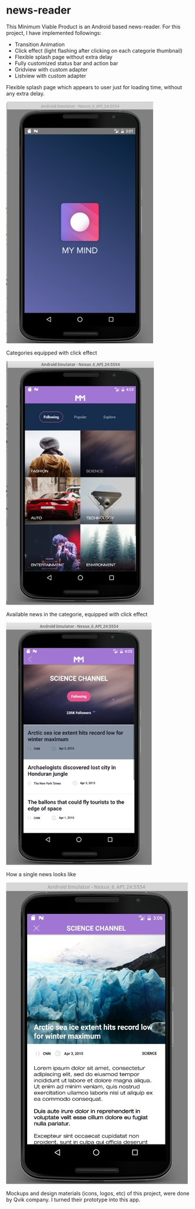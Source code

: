 # news-reader

This Minimum Viable Product is an Android based news-reader. For this project, I have implemented followings:

* Transition Animation
* Click effect (light flashing after clicking on each categorie thumbnail)
* Flexible splash page without extra delay
* Fully customized status bar and action bar
* Gridview with custom adapter
* Listview with custom adapter


Flexible splash page which appears to user just for loading time, without any extra delay.

![alt tag](https://github.com/anderson-martin/news-reader/blob/master/screenshots/one.jpg)

Categories equipped with click effect

![alt tag](https://github.com/anderson-martin/news-reader/blob/master/screenshots/two.jpg)

Available news in the categorie, equipped with click effect 

![alt tag](https://github.com/anderson-martin/news-reader/blob/master/screenshots/three.jpg)

How a single news looks like

![alt tag](https://github.com/anderson-martin/news-reader/blob/master/screenshots/four.jpg)


Mockups and design materials (icons, logos, etc) of this project, were done by Qvik company. I turned their prototype into this app.
